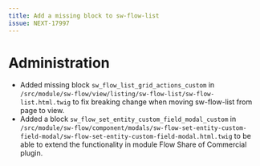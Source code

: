 ```yaml
---
title: Add a missing block to sw-flow-list
issue: NEXT-17997
---
```

# Administration
* Added missing block `sw_flow_list_grid_actions_custom` in `/src/module/sw-flow/view/listing/sw-flow-list/sw-flow-list.html.twig` to fix breaking change when moving sw-flow-list from page to view.
* Added a block `sw_flow_set_entity_custom_field_modal_custom` in `/src/module/sw-flow/component/modals/sw-flow-set-entity-custom-field-modal/sw-flow-set-entity-custom-field-modal.html.twig` to be able to extend the functionality in module Flow Share of Commercial plugin.
